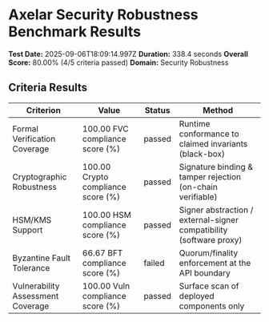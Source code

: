 # Axelar Security Robustness Benchmark Results

**Test Date:** 2025-09-06T18:09:14.997Z
**Duration:** 338.4 seconds
**Overall Score:** 80.00% (4/5 criteria passed)
**Domain:** Security Robustness

## Criteria Results

| Criterion | Value | Status | Method |
|-----------|-------|--------|--------|
| Formal Verification Coverage | 100.00 FVC compliance score (%) | passed | Runtime conformance to claimed invariants (black-box) |
| Cryptographic Robustness | 100.00 Crypto compliance score (%) | passed | Signature binding & tamper rejection (on-chain verifiable) |
| HSM/KMS Support | 100.00 HSM compliance score (%) | passed | Signer abstraction / external-signer compatibility (software proxy) |
| Byzantine Fault Tolerance | 66.67 BFT compliance score (%) | failed | Quorum/finality enforcement at the API boundary |
| Vulnerability Assessment Coverage | 100.00 Vuln compliance score (%) | passed | Surface scan of deployed components only |
